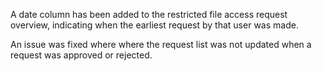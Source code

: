 A date column has been added to the restricted file access request overview, indicating when the earliest request by that user was made.

An issue was fixed where where the request list was not updated when a request was approved or rejected.

